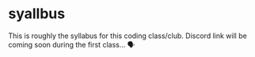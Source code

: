 # syallbus
This is roughly the syllabus for this coding class/club. 
Discord link will be coming soon during the first class... 🗣

